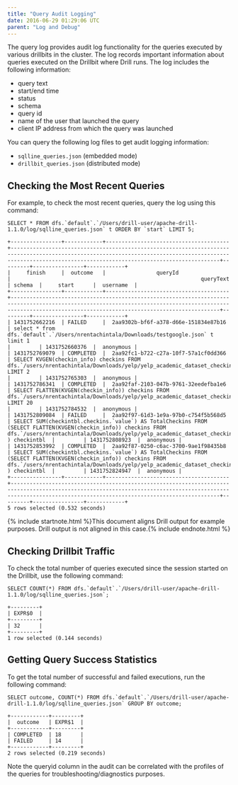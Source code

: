 ```yaml
---
title: "Query Audit Logging"
date: 2016-06-29 01:29:06 UTC
parent: "Log and Debug"
---
```

The query log provides audit log functionality for the queries executed by various drillbits in the cluster. The log records important information about queries executed on the Drillbit where Drill runs. The log includes the following information:  

* query text
* start/end time
* status
* schema
* query id
* name of the user that launched the query
* client IP address from which the query was launched 

You can query the following log files to get audit logging information:

* `sqlline_queries.json` (embedded mode) 
* `drillbit_queries.json` (distributed mode)

## Checking the Most Recent Queries

For example, to check the most recent queries, query the log using this command:

    SELECT * FROM dfs.`default`.`/Users/drill-user/apache-drill-1.1.0/log/sqlline_queries.json` t ORDER BY `start` LIMIT 5;

    +----------------+------------+---------------------------------------+--------------------------------------------------------------------------------------------------------------------------------------------------------------------------------------------------------------+---------+----------------+------------+
    |     finish     |  outcome   |                queryId                |                                                            queryText                                                                                                                                         | schema  |     start      |  username  |
    +----------------+------------+---------------------------------------+--------------------------------------------------------------------------------------------------------------------------------------------------------------------------------------------------------------+---------+----------------+------------+
    | 1431752662216  | FAILED     |  2aa9302b-bf6f-a378-d66e-151834e87b16 | select * from dfs.`default`.`/Users/nrentachintala/Downloads/testgoogle.json` t limit 1                                                                                                                      |         | 1431752660376  |  anonymous |
    | 1431752769079  | COMPLETED  |  2aa92fc1-b722-c27a-10f7-57a1cf0dd366 | SELECT KVGEN(checkin_info) checkins FROM dfs.`/users/nrentachintala/Downloads/yelp/yelp_academic_dataset_checkin.json` LIMIT 2                                                                               |         | 1431752765303  |  anonymous |
    | 1431752786341  | COMPLETED  |  2aa92faf-2103-047b-9761-32eedefba1e6 | SELECT FLATTEN(KVGEN(checkin_info)) checkins FROM dfs.`/users/nrentachintala/Downloads/yelp/yelp_academic_dataset_checkin.json` LIMIT 20                                                                     |         | 1431752784532  |  anonymous |
    | 1431752809084  | FAILED     |  2aa92f97-61d3-1e9a-97b0-c754f5b568d5 | SELECT SUM(checkintbl.checkins.`value`) AS TotalCheckins FROM (SELECT FLATTEN(KVGEN(checkin_info)) checkins FROM dfs.`/users/nrentachintala/Downloads/yelp/yelp_academic_dataset_checkin.json` ) checkintbl  |         | 1431752808923  |  anonymous |
    | 1431752853992  | COMPLETED  |  2aa92f87-0250-c6ac-3700-9ae1f98435b8 | SELECT SUM(checkintbl.checkins.`value`) AS TotalCheckins FROM (SELECT FLATTEN(KVGEN(checkin_info)) checkins FROM dfs.`/users/nrentachintala/Downloads/yelp/yelp_academic_dataset_checkin.json` ) checkintbl  |         | 1431752824947  |  anonymous |
    +----------------+------------+---------------------------------------+--------------------------------------------------------------------------------------------------------------------------------------------------------------------------------------------------------------+---------+----------------+------------+
    5 rows selected (0.532 seconds)

{% include startnote.html %}This document aligns Drill output for example purposes. Drill output is not aligned in this case.{% include endnote.html %}

## Checking Drillbit Traffic

To check the total number of queries executed since the session started on the Drillbit, use the following command:

    SELECT COUNT(*) FROM dfs.`default`.`/Users/drill-user/apache-drill-1.1.0/log/sqlline_queries.json`;

    +---------+
    | EXPR$0  |
    +---------+
    | 32      |
    +---------+
    1 row selected (0.144 seconds)

## Getting Query Success Statistics

To get the total number of successful and failed executions, run the following command:

    SELECT outcome, COUNT(*) FROM dfs.`default`.`/Users/drill-user/apache-drill-1.1.0/log/sqlline_queries.json` GROUP BY outcome;

    +------------+---------+
    |  outcome   | EXPR$1  |
    +------------+---------+
    | COMPLETED  | 18      |
    | FAILED     | 14      |
    +------------+---------+
    2 rows selected (0.219 seconds)

Note the queryid column in the audit can be correlated with the profiles of the queries for troubleshooting/diagnostics purposes.
